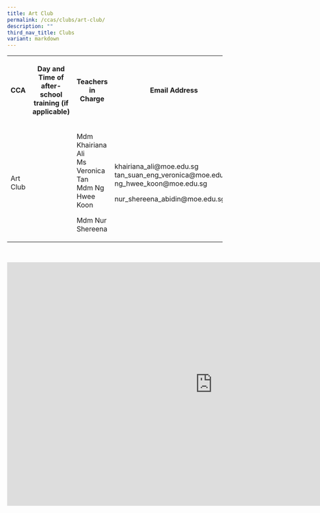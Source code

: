 ```yaml
---
title: Art Club
permalink: /ccas/clubs/art-club/
description: ""
third_nav_title: Clubs
variant: markdown
---
```

<table style="minWidth: 100px">
<colgroup>
<col>
<col>
<col>
<col>
</colgroup>
<tbody>
<tr>
<th rowspan="1" colspan="1">
<p>CCA</p>
</th>
<th rowspan="1" colspan="1">
<p>Day and Time of after-school training (if applicable)</p>
</th>
<th rowspan="1" colspan="1">
<p>Teachers in Charge</p>
</th>
<th rowspan="1" colspan="1">
<p>Email Address</p>
</th>
</tr>
<tr>
<td rowspan="1" colspan="1">
<p>Art Club</p>
</td>
<td rowspan="1" colspan="1">
<p></p>
</td>
<td rowspan="1" colspan="1">
<p>Mdm Khairiana Ali
<br>Ms Veronica Tan
<br>Mdm Ng Hwee Koon</p>
<p>Mdm Nur Shereena</p>
</td>
<td rowspan="1" colspan="1">
<p>khairiana_ali@moe.edu.sg
<br>tan_suan_eng_veronica@moe.edu.sg
<br>ng_hwee_koon@moe.edu.sg</p>
<p>nur_shereena_abidin@moe.edu.sg</p>
</td>
</tr>
</tbody>
</table>
<p>
<br>
</p>
<div class="iframe-wrapper">
<iframe height="569" width="960" allowfullscreen="true" frameborder="0" src="https://docs.google.com/presentation/d/e/2PACX-1vR3oQ4GwuTkDbkHVpK-1FoLdqpkJYDUEFsrQQrcct8X3xBD92dHS_-j5z-X0Z16r89ow_gbKV4qV1K7/embed?start=false&amp;loop=false&amp;delayms=3000"></iframe>
</div>
<p></p>